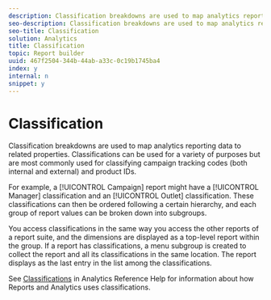 ```yaml
---
description: Classification breakdowns are used to map analytics reporting data to related properties. Classifications can be used for a variety of purposes but are most commonly used for classifying campaign tracking codes (both internal and external) and product IDs.
seo-description: Classification breakdowns are used to map analytics reporting data to related properties. Classifications can be used for a variety of purposes but are most commonly used for classifying campaign tracking codes (both internal and external) and product IDs.
seo-title: Classification
solution: Analytics
title: Classification
topic: Report builder
uuid: 467f2504-344b-44ab-a33c-0c19b1745ba4
index: y
internal: n
snippet: y
---
```


# Classification

Classification breakdowns are used to map analytics reporting data to related properties. Classifications can be used for a variety of purposes but are most commonly used for classifying campaign tracking codes (both internal and external) and product IDs.

 For example, a [!UICONTROL Campaign] report might have a [!UICONTROL Manager] classification and an [!UICONTROL Outlet] classification. These classifications can then be ordered following a certain hierarchy, and each group of report values can be broken down into subgroups.

You access classifications in the same way you access the other reports of a report suite, and the dimensions are displayed as a top-level report within the group. If a report has classifications, a menu subgroup is created to collect the report and all its classifications in the same location. The report displays as the last entry in the list among the classifications.

See [Classifications](http://marketing.adobe.com/resources/help/en_US/reference/index.html?f=classifications) in Analytics Reference Help for information about how Reports and Analytics uses classifications. 
